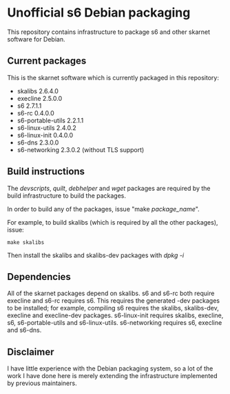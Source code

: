 # Unofficial s6 Debian packaging

This repository contains infrastructure to package s6 and other skarnet 
software for Debian.

## Current packages

This is the skarnet software which is currently packaged in this 
repository:

* skalibs 2.6.4.0
* execline 2.5.0.0
* s6 2.7.1.1
* s6-rc 0.4.0.0
* s6-portable-utils 2.2.1.1
* s6-linux-utils 2.4.0.2
* s6-linux-init 0.4.0.0
* s6-dns 2.3.0.0
* s6-networking 2.3.0.2 (without TLS support)


## Build instructions

The _devscripts_, _quilt_, _debhelper_ and _wget_ packages are required by the
build infrastructure to build the packages.

In order to build any of the packages, issue "make _package\_name_".

For example, to build skalibs (which is required by all the other packages),
issue:

```shell
make skalibs
```

Then install the skalibs and skalibs-dev packages with _dpkg -i_

## Dependencies

All of the skarnet packages depend on skalibs. s6 and s6-rc both require
execline and s6-rc requires s6. This requires the generated -dev packages to 
be installed; for example, compiling s6 requires the skalibs, skalibs-dev,
execline and execline-dev packages. s6-linux-init requires skalibs, execline,
s6, s6-portable-utils and s6-linux-utils. s6-networking requires s6, execline
and s6-dns.

## Disclaimer

I have little experience with the Debian packaging system, so a lot of the work
I have done here is merely extending the infrastructure implemented by 
previous maintainers.
